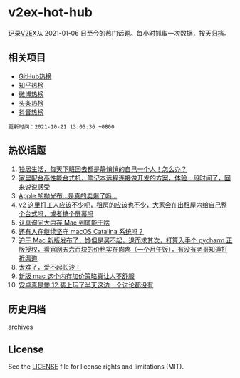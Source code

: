 # v2ex-hot-hub

 记录[V2EX](https://www.v2ex.com/)从 2021-01-06 日至今的热门话题。每小时抓取一次数据，按天[归档](archives)。
 
 ## 相关项目

- [GitHub热榜](https://github.com/lonnyzhang423/github-hot-hub)
- [知乎热榜](https://github.com/lonnyzhang423/zhihu-hot-hub)
- [微博热榜](https://github.com/lonnyzhang423/weibo-hot-hub)
- [头条热榜](https://github.com/lonnyzhang423/toutiao-hot-hub)
- [抖音热榜](https://github.com/lonnyzhang423/douyin-hot-hub)


 `更新时间：2021-10-21 13:05:36 +0800`

## 热议话题

1. [独居生活，每天下班回去都是静悄悄的自己一个人！怎么办？](https://www.v2ex.com/t/809267)
1. [家里配台高性能台式机，笔记本远程连接做开发的方案，体验一段时间了，回来说说感受](https://www.v2ex.com/t/809259)
1. [Apple 的抛光布…是真的卖爆了吗…](https://www.v2ex.com/t/809283)
1. [v2 这里打工人应该不少吧，租房的应该也不少，大家会在出租屋内给自己整个台式吗，或者搞个屏幕吗](https://www.v2ex.com/t/809392)
1. [认真询问大内存 Mac 到底能干啥](https://www.v2ex.com/t/809265)
1. [还有人在继续坚守 macOS Catalina 系统吗？](https://www.v2ex.com/t/809272)
1. [迫于 Mac 新版发布了，馋但是买不起，退而求其次，打算入手个 pycharm 正版授权，看官网五六百块的价格实在肉疼（一个月午饭），有没有老哥知道打折渠道](https://www.v2ex.com/t/809182)
1. [太难了，爱不起长沙！](https://www.v2ex.com/t/809194)
1. [新版 mac 这个内存加价策略真让人不舒服](https://www.v2ex.com/t/809209)
1. [安卓真是惨 12 装上玩了半天这边一个讨论都没有](https://www.v2ex.com/t/809215)

## 历史归档

[archives](archives)

## License

See the [LICENSE](LICENSE) file for license rights and limitations (MIT).
